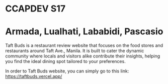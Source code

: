 # CCAPDEV S17
# Armada, Lualhati, Lababidi, Pascasio

Taft Buds is a restaurant review website that focuses on the food stores and restaurants around Taft Ave., Manila. It is built to cater the dynamic community where locals and visitors alike contribute their insights, helping you find the ideal dining spot tailored to your preferences.

In order to Taft Buds website, you can simply go to this link: https://taftbuds.vercel.app/
